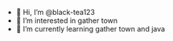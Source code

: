 - 👋 Hi, I’m @black-tea123
- 👀 I’m interested in gather town
- 🌱 I’m currently learning gather town and java

<!---
black-tea123/black-tea123 is a ✨ special ✨ repository because its `README.md` (this file) appears on your GitHub profile.
You can click the Preview link to take a look at your changes.
--->
